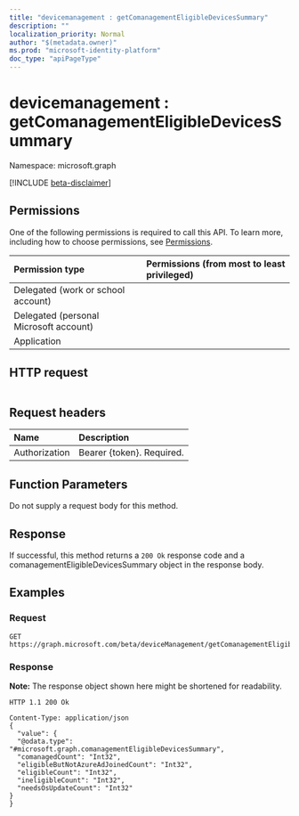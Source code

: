 ```yaml
---
title: "devicemanagement : getComanagementEligibleDevicesSummary"
description: ""
localization_priority: Normal
author: "$(metadata.owner)"
ms.prod: "microsoft-identity-platform"
doc_type: "apiPageType"
---
```


# devicemanagement : getComanagementEligibleDevicesSummary

Namespace: microsoft.graph

[!INCLUDE [beta-disclaimer](../../includes/beta-disclaimer.md)]

## Permissions

One of the following permissions is required to call this API. To learn more, including how to choose permissions, see [Permissions](/graph/permissions-reference).

| Permission type                        | Permissions (from most to least privileged) |
| :------------------------------------- | :------------------------------------------ |
| Delegated (work or school account)     |                                             |
| Delegated (personal Microsoft account) |                                             |
| Application                            |                                             |

## HTTP request

<!-- {
  "blockType": "ignored"
}
-->

```http

```

## Request headers

| Name          | Description               |
| :------------ | :------------------------ |
| Authorization | Bearer {token}. Required. |

## Function Parameters

<!-- Actions and Functions -->

<!-- CRUD Methods -->

Do not supply a request body for this method.

## Response

If successful, this method returns a `200 Ok` response code and a comanagementEligibleDevicesSummary object in the response body.

## Examples

### Request

<!-- {
  "blockType": "request",
  "name": "devicemanagement_getcomanagementeligibledevicessummary"
}
-->

```http
GET https://graph.microsoft.com/beta/deviceManagement/getComanagementEligibleDevicesSummary

```

### Response

**Note:** The response object shown here might be shortened for readability.

<!-- {
  "blockType": "response",
  "truncated": true,
  "@odata.type": "microsoft.management.services.api.comanagementEligibleDevicesSummary"
}
-->

```http
HTTP 1.1 200 Ok

Content-Type: application/json
{
  "value": {
  "@odata.type": "#microsoft.graph.comanagementEligibleDevicesSummary",
  "comanagedCount": "Int32",
  "eligibleButNotAzureAdJoinedCount": "Int32",
  "eligibleCount": "Int32",
  "ineligibleCount": "Int32",
  "needsOsUpdateCount": "Int32"
}
}

```